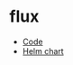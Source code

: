 # flux

* [Code](https://github.com/fluxcd/flux2)
* [Helm chart](https://github.com/fluxcd-community/helm-charts/tree/main/charts/flux2)
